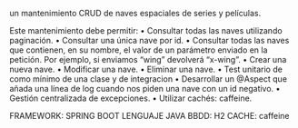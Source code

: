 un mantenimiento CRUD
de naves espaciales de series y películas.

Este mantenimiento debe permitir:
• Consultar todas las naves utilizando paginación.
• Consultar una única nave por id.
• Consultar todas las naves que contienen, en su nombre, el valor de un parámetro enviado en
la petición. Por ejemplo, si enviamos “wing” devolverá “x-wing”.
• Crear una nueva nave.
• Modificar una nave.
• Eliminar una nave.
• Test unitario de como mínimo de una clase y de integracion
• Desarrollar un @Aspect que añada una línea de log cuando nos piden una nave con un id
negativo.
• Gestión centralizada de excepciones.
• Utilizar cachés: caffeine.

FRAMEWORK: SPRING BOOT
LENGUAJE JAVA
BBDD: H2
CACHE: caffeine

